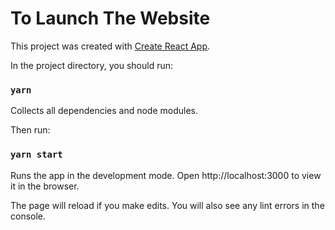 # To Launch The Website

This project was created with [Create React App](https://github.com/facebook/create-react-app).

In the project directory, you should run:

### `yarn`

Collects all dependencies and node modules.

Then run:

### `yarn start`

Runs the app in the development mode.
Open http://localhost:3000 to view it in the browser.

The page will reload if you make edits.
You will also see any lint errors in the console.